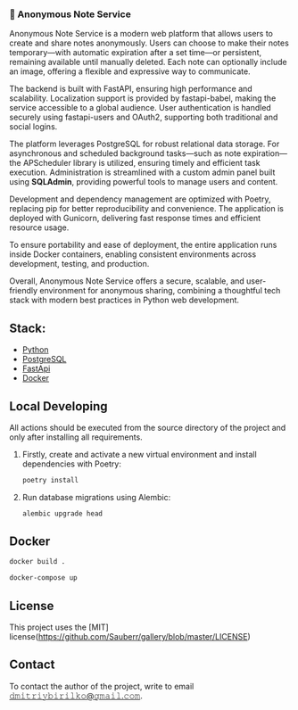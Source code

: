 ### 📝 Anonymous Note Service

Anonymous Note Service is a modern web platform that allows users to create and share notes anonymously. Users can choose to make their notes temporary—with automatic expiration after a set time—or persistent, remaining available until manually deleted. Each note can optionally include an image, offering a flexible and expressive way to communicate.

The backend is built with FastAPI, ensuring high performance and scalability. Localization support is provided by fastapi-babel, making the service accessible to a global audience. User authentication is handled securely using fastapi-users and OAuth2, supporting both traditional and social logins.

The platform leverages PostgreSQL for robust relational data storage. For asynchronous and scheduled background tasks—such as note expiration—the APScheduler library is utilized, ensuring timely and efficient task execution. Administration is streamlined with a custom admin panel built using **SQLAdmin**, providing powerful tools to manage users and content.

Development and dependency management are optimized with Poetry, replacing pip for better reproducibility and convenience. The application is deployed with Gunicorn, delivering fast response times and efficient resource usage.

To ensure portability and ease of deployment, the entire application runs inside Docker containers, enabling consistent environments across development, testing, and production.

Overall, Anonymous Note Service offers a secure, scalable, and user-friendly environment for anonymous sharing, combining a thoughtful tech stack with modern best practices in Python web development.

## Stack:

- [Python](https://www.python.org/downloads/)
- [PostgreSQL](https://www.postgresql.org/)
- [FastApi](https://fastapi.tiangolo.com/)
- [Docker](https://www.docker.com/)

## Local Developing

All actions should be executed from the source directory of the project and only after installing all requirements.

1. Firstly, create and activate a new virtual environment and install dependencies with Poetry:
   ```bash
   poetry install
   ```

2. Run database migrations using Alembic:
   ```bash
   alembic upgrade head
   ```
   
## Docker
   ```bash
   docker build .
   
   docker-compose up
   ```

## License

This project uses the [MIT] license(https://github.com/Sauberr/gallery/blob/master/LICENSE)

## Contact 

To contact the author of the project, write to email 𝚍𝚖𝚒𝚝𝚛𝚒𝚢𝚋𝚒𝚛𝚒𝚕𝚔𝚘@𝚐𝚖𝚊𝚒𝚕.𝚌𝚘𝚖.
